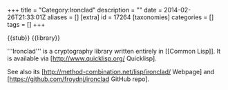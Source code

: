 +++
title = "Category:Ironclad"
description = ""
date = 2014-02-26T21:33:01Z
aliases = []
[extra]
id = 17264
[taxonomies]
categories = []
tags = []
+++

{{stub}}
{{library}}

'''Ironclad''' is a cryptography library written entirely in [[Common Lisp]]. It is available via [http://www.quicklisp.org/ Quicklisp].

See also its [http://method-combination.net/lisp/ironclad/ Webpage] and [https://github.com/froydnj/ironclad GitHub repo].
